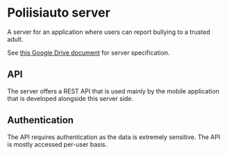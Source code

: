 # Poliisiauto server

A server for an application where users can report bullying to a trusted adult.

See [this Google Drive document](https://docs.google.com/spreadsheets/d/1WYGZZfEpqy50AALHSY2IM9s3xUBot-i0YONzvU3Gz-4/edit#gid=1449701033) for server specification.

## API

The server offers a REST API that is used mainly by the mobile application that is developed alongside this server side.

## Authentication

The API requires authentication as the data is extremely sensitive. The API is mostly accessed per-user basis.
